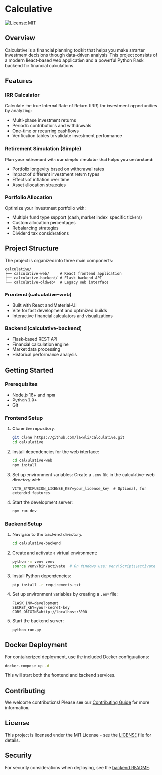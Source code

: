 # Calculative

[![License: MIT](https://img.shields.io/badge/License-MIT-yellow.svg)](https://opensource.org/licenses/MIT)

## Overview

Calculative is a financial planning toolkit that helps you make smarter investment decisions through data-driven analysis. This project consists of a modern React-based web application and a powerful Python Flask backend for financial calculations.

## Features

### IRR Calculator
Calculate the true Internal Rate of Return (IRR) for investment opportunities by analyzing:
- Multi-phase investment returns
- Periodic contributions and withdrawals
- One-time or recurring cashflows
- Verification tables to validate investment performance

### Retirement Simulation (Simple)
Plan your retirement with our simple simulator that helps you understand:
- Portfolio longevity based on withdrawal rates
- Impact of different investment return types
- Effects of inflation over time
- Asset allocation strategies

### Portfolio Allocation
Optimize your investment portfolio with:
- Multiple fund type support (cash, market index, specific tickers)
- Custom allocation percentages
- Rebalancing strategies
- Dividend tax considerations

## Project Structure

The project is organized into three main components:

```
calculative/
├── calculative-web/     # React frontend application
├── calculative-backend/ # Flask backend API
└── calculative-oldweb/  # Legacy web interface
```

### Frontend (calculative-web)
- Built with React and Material-UI
- Vite for fast development and optimized builds
- Interactive financial calculators and visualizations

### Backend (calculative-backend)
- Flask-based REST API
- Financial calculation engine
- Market data processing
- Historical performance analysis

## Getting Started

### Prerequisites
- Node.js 16+ and npm
- Python 3.8+
- Git

### Frontend Setup

1. Clone the repository:
   ```bash
   git clone https://github.com/lakwli/calculative.git
   cd calculative
   ```

2. Install dependencies for the web interface:
   ```bash
   cd calculative-web
   npm install
   ```

3. Set up environment variables:
   Create a `.env` file in the calculative-web directory with:
   ```
   VITE_SYNCFUSION_LICENSE_KEY=your_license_key  # Optional, for extended features
   ```

4. Start the development server:
   ```bash
   npm run dev
   ```

### Backend Setup

1. Navigate to the backend directory:
   ```bash
   cd calculative-backend
   ```

2. Create and activate a virtual environment:
   ```bash
   python -m venv venv
   source venv/bin/activate  # On Windows use: venv\Scripts\activate
   ```

3. Install Python dependencies:
   ```bash
   pip install -r requirements.txt
   ```

4. Set up environment variables by creating a `.env` file:
   ```
   FLASK_ENV=development
   SECRET_KEY=your-secret-key
   CORS_ORIGINS=http://localhost:3000
   ```

5. Start the backend server:
   ```bash
   python run.py
   ```

## Docker Deployment

For containerized deployment, use the included Docker configurations:

```bash
docker-compose up -d
```

This will start both the frontend and backend services.

## Contributing

We welcome contributions! Please see our [Contributing Guide](CONTRIBUTING.md) for more information.

## License

This project is licensed under the MIT License - see the [LICENSE](LICENSE) file for details.

## Security

For security considerations when deploying, see the [backend README](calculative-backend/README.md#security-notes).